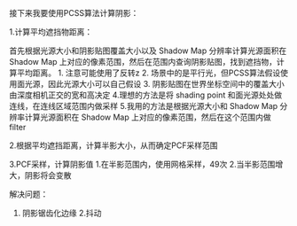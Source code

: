 接下来我要使用PCSS算法计算阴影：

1.计算平均遮挡物距离：

首先根据光源大小和阴影贴图覆盖大小以及 Shadow Map 分辨率计算光源面积在 Shadow Map 上对应的像素范围，然后在范围内查询阴影贴图，找到遮挡物，计算平均距离。
    1. 注意可能使用了反转z
    2. 场景中的是平行光，但PCSS算法假设使用面光源，因此光源大小可以自己假设
    3. 阴影贴图在世界坐标空间中的覆盖大小由深度相机正交的宽和高决定
    4.理想的方法是将 shading point 和面光源处处做连线，在连线区域范围内做采样
    5.我用的方法是根据光源大小和 Shadow Map 分辨率计算光源面积在 Shadow Map 上对应的像素范围，然后在这个范围内做 filter
    



2.根据平均遮挡距离，计算半影大小，从而确定PCF采样范围
    

3.PCF采样，计算阴影值
    1.在半影范围内，使用网格采样，49次
    2.当半影范围增大，阴影将会变散

解决问题：
1. 阴影锯齿化边缘
2.抖动 